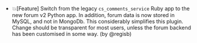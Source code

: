 - 💥[Feature] Switch from the legacy `cs_comments_service` Ruby app to the new forum v2 Python app. In addition, forum data is now stored in MySQL, and not in MongoDb. This considerably simplifies this plugin. Change should be transparent for most users, unless the forum backend has been customised in some way. (by @regisb)
